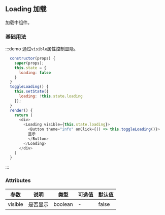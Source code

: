 ## Loading 加载
加载中组件。

### 基础用法

:::demo 通过`visible`属性控制显隐。
```js
  constructor(props) {
    super(props);
    this.state = {
      loading: false
    }
  }
  toggleLoading() {
    this.setState({
      loading: !this.state.loading
    });
  }
  render() {
    return (
      <div>
        <Loading visible={this.state.loading}>
          <Button theme="info" onClick={() => this.toggleLoading()}>
          显示
          </Button>
        </Loading>
      </div>
    )
  }
```
:::

### Attributes
| 参数      | 说明    | 类型      | 可选值       | 默认值   |
|---------- |-------- |---------- |-------------  |-------- |
| visible   |  是否显示  | boolean |  -     |    false    |
